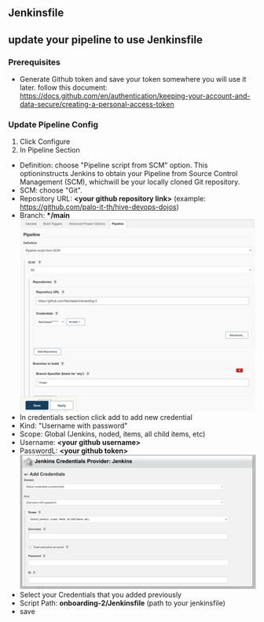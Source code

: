 ## Jenkinsfile

## update your pipeline to use Jenkinsfile 

### Prerequisites
- Generate Github token and save your token somewhere you will use it later. follow this document: https://docs.github.com/en/authentication/keeping-your-account-and-data-secure/creating-a-personal-access-token

### Update Pipeline Config
1. Click Configure
2. In Pipeline Section
- Definition: choose "Pipeline script from SCM" option. This optioninstructs Jenkins to obtain your Pipeline from Source Control Management (SCM), whichwill be your locally cloned Git repository. 
- SCM: choose "Git".​
- Repository URL: <b>\<your github repository link></b> (example: https://github.com/palo-it-th/hive-devops-dojos)
- Branch: <b> */main</b>
![My Image](../Asset/AddJenkinsfile.png)
- In credentials section click add to add new credential
- Kind: "Username with password" 
- Scope: Global (Jenkins, noded, items, all child items, etc)
- Username: <b>\<your github username></b>
- PasswordL: <b>\<your github token></b>
![My Image](../Asset/AddCredentials.png)
- Select your Credentials that you added previously​
- Script Path: <b> onboarding-2/Jenkinsfile​</b> (path to your jenkinsfile)
- save